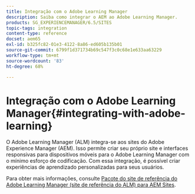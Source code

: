 ```yaml
---
title: Integração com o Adobe Learning Manager
description: Saiba como integrar o AEM ao Adobe Learning Manager.
products: SG_EXPERIENCEMANAGER/6.5/SITES
topic-tags: integration
content-type: reference
docset: aem65
exl-id: b325fc82-01e3-4122-8a86-ed605b135b01
source-git-commit: 6799f1d371734b69c547f3c0c68e1e633aa63229
workflow-type: tm+mt
source-wordcount: '83'
ht-degree: 68%

---
```


# Integração com o Adobe Learning Manager{#integrating-with-adobe-learning}

O Adobe Learning Manager (ALM) integra-se aos sites do Adobe Experience Manager (AEM). Isso permite criar seu próprio site e interfaces responsivas para dispositivos móveis para o Adobe Learning Manager com o mínimo esforço de codificação. Com essa integração, é possível criar experiências de aprendizado personalizadas para seus usuários.

Para obter mais informações, consulte [Pacote do site de referência do Adobe Learning Manager (site de referência do ALM) para AEM Sites](https://helpx.adobe.com/br/learning-manager/adobe-learning-manager-integration-aem.html).

